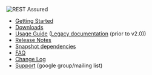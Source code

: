 ![REST Assured](https://github.com/jayway/rest-assured/raw/master/rest-assured-logo-green.png)

* [Getting Started](GettingStarted)
* [Downloads](Downloads)
* [Usage Guide](Usage) ([Legacy documentation](Usage_Legacy) (prior to v2.0))
* [Release Notes](ReleaseNotes)
* [Snapshot dependencies](snapshot)
* [FAQ](FAQ)
* [Change Log](https://raw.githubusercontent.com/jayway/rest-assured/master/changelog.txt)
* [Support](http://groups.google.com/group/rest-assured) (google group/mailing list)
